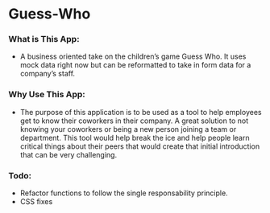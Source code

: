 # Guess-Who

### What is This App:
* A business oriented take on the children’s game Guess Who. It uses mock data right now but can be reformatted to take in form data for a company’s staff.
 
### Why Use This App: 
* The purpose of this application is to be used as a tool to help employees get to know their coworkers in their company. A great solution to not knowing your coworkers or being a new person joining a team or department. This tool would help break the ice and help people learn critical things about their peers that would create that initial introduction that can be very challenging.

### Todo:
* Refactor functions to follow the single responsability principle.
* CSS fixes

